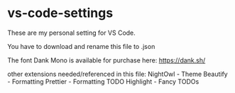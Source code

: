 # vs-code-settings
These are my personal setting for VS Code.

You have to download and rename this file to .json

The font Dank Mono is available for purchase here: https://dank.sh/

other extensions needed/referenced in this file:
NightOwl - Theme
Beautify - Formatting
Prettier - Formatting
TODO Highlight - Fancy TODOs
